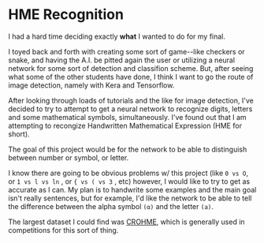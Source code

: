 # HME Recognition
I had a hard time deciding exactly **what** I wanted to do for my final.

I toyed back and forth with creating some sort of game--like checkers or snake, and having the A.I. be pitted again the user or utilizing a neural network for some sort of detection and classifion scheme. But, after seeing what some of the other students have done, I think I want to go the route of image detection, namely with Kera and Tensorflow.

After looking through loads of tutorials and the like for image detection, I've decided to try to attempt to get a neural network to recognize digits, letters and some mathematical symbols, simultaneously. I've found out that I am attempting to recongize Handwritten Mathematical Expression (HME for short). 

The goal of this project would be for the network to be able to distinguish between number or symbol, or letter.

I know there are going to be obvious problems w/ this project (like `0 vs O`, or `1 vs l vs ln` , or `{ vs ( vs 3` , etc) however, I would like to try to get as accurate as I can. My plan is to handwrite some examples and the main goal isn't really sentences, but for example, I'd like the network to be able to tell the difference between the alpha symbol `(α)` and the letter `(a)`.  

The largest dataset I could find was [CROHME](https://www.isical.ac.in/~crohme/), which is generally used in competitions for this sort of thing. 